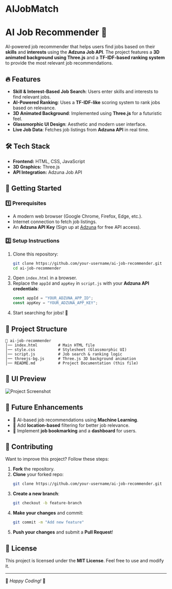# AIJobMatch

# AI Job Recommender 🚀

AI-powered job recommender that helps users find jobs based on their **skills** and **interests** using the **Adzuna Job API**. The project features a **3D animated background using Three.js** and a **TF-IDF-based ranking system** to provide the most relevant job recommendations.

## 🔥 Features
- **Skill & Interest-Based Job Search**: Users enter skills and interests to find relevant jobs.
- **AI-Powered Ranking**: Uses a **TF-IDF-like** scoring system to rank jobs based on relevance.
- **3D Animated Background**: Implemented using **Three.js** for a futuristic feel.
- **Glassmorphic UI Design**: Aesthetic and modern user interface.
- **Live Job Data**: Fetches job listings from **Adzuna API** in real time.

## 🛠️ Tech Stack
- **Frontend:** HTML, CSS, JavaScript
- **3D Graphics:** Three.js
- **API Integration:** Adzuna Job API

## 🚀 Getting Started
### 1️⃣ Prerequisites
- A modern web browser (Google Chrome, Firefox, Edge, etc.).
- Internet connection to fetch job listings.
- An **Adzuna API Key** (Sign up at [Adzuna](https://www.adzuna.com/) for free API access).

### 2️⃣ Setup Instructions
1. Clone this repository:
   ```sh
   git clone https://github.com/your-username/ai-job-recommender.git
   cd ai-job-recommender
   ```
2. Open `index.html` in a browser.
3. Replace the `appId` and `appKey` in `script.js` with your **Adzuna API credentials**:
   ```js
   const appId = "YOUR_ADZUNA_APP_ID";
   const appKey = "YOUR_ADZUNA_APP_KEY";
   ```
4. Start searching for jobs! 🚀

## 📂 Project Structure
```
📁 ai-job-recommender
│── index.html         # Main HTML file
│── style.css          # Stylesheet (Glassmorphic UI)
│── script.js          # Job search & ranking logic
│── threejs-bg.js      # Three.js 3D background animation
│── README.md          # Project Documentation (this file)
```

## 🎨 UI Preview
![Project Screenshot](https://via.placeholder.com/800x400?text=Project+Preview)

## 🎯 Future Enhancements
- 🔹 AI-based job recommendations using **Machine Learning**.
- 🔹 Add **location-based** filtering for better job relevance.
- 🔹 Implement **job bookmarking** and a **dashboard** for users.

## 🤝 Contributing
Want to improve this project? Follow these steps:
1. **Fork** the repository.
2. **Clone** your forked repo:
   ```sh
   git clone https://github.com/your-username/ai-job-recommender.git
   ```
3. **Create a new branch**:
   ```sh
   git checkout -b feature-branch
   ```
4. **Make your changes** and commit:
   ```sh
   git commit -m "Add new feature"
   ```
5. **Push your changes** and submit a **Pull Request**!

## 📜 License
This project is licensed under the **MIT License**. Feel free to use and modify it.

---
🚀 *Happy Coding!* 🎯
